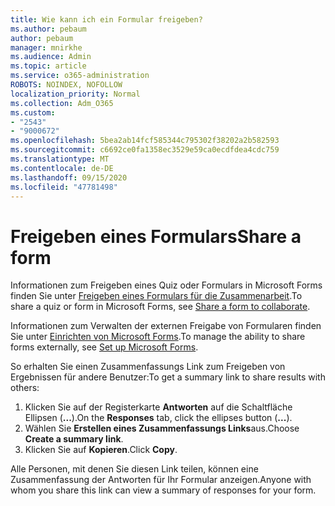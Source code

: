 ```yaml
---
title: Wie kann ich ein Formular freigeben?
ms.author: pebaum
author: pebaum
manager: mnirkhe
ms.audience: Admin
ms.topic: article
ms.service: o365-administration
ROBOTS: NOINDEX, NOFOLLOW
localization_priority: Normal
ms.collection: Adm_O365
ms.custom:
- "2543"
- "9000672"
ms.openlocfilehash: 5bea2ab14fcf585344c795302f38202a2b582593
ms.sourcegitcommit: c6692ce0fa1358ec3529e59ca0ecdfdea4cdc759
ms.translationtype: MT
ms.contentlocale: de-DE
ms.lasthandoff: 09/15/2020
ms.locfileid: "47781498"
---
```

# <a name="share-a-form"></a><span data-ttu-id="93d30-102">Freigeben eines Formulars</span><span class="sxs-lookup"><span data-stu-id="93d30-102">Share a form</span></span>

<span data-ttu-id="93d30-103">Informationen zum Freigeben eines Quiz oder Formulars in Microsoft Forms finden Sie unter [Freigeben eines Formulars für die Zusammenarbeit](https://support.office.com/article/Share-a-form-to-collaborate-d5bb5cf0-8401-4c15-bb8c-8e108cd7e69b).</span><span class="sxs-lookup"><span data-stu-id="93d30-103">To share a quiz or form in Microsoft Forms, see [Share a form to collaborate](https://support.office.com/article/Share-a-form-to-collaborate-d5bb5cf0-8401-4c15-bb8c-8e108cd7e69b).</span></span>

<span data-ttu-id="93d30-104">Informationen zum Verwalten der externen Freigabe von Formularen finden Sie unter [Einrichten von Microsoft Forms](https://support.office.com/article/set-up-microsoft-forms-cc52287a-4550-464d-9a1b-457bf9df2240).</span><span class="sxs-lookup"><span data-stu-id="93d30-104">To manage the ability to share forms externally, see [Set up Microsoft Forms](https://support.office.com/article/set-up-microsoft-forms-cc52287a-4550-464d-9a1b-457bf9df2240).</span></span> 

<span data-ttu-id="93d30-105">So erhalten Sie einen Zusammenfassungs Link zum Freigeben von Ergebnissen für andere Benutzer:</span><span class="sxs-lookup"><span data-stu-id="93d30-105">To get a summary link to share results with others:</span></span>

1. <span data-ttu-id="93d30-106">Klicken Sie auf der Registerkarte **Antworten** auf die Schaltfläche Ellipsen (**...**).</span><span class="sxs-lookup"><span data-stu-id="93d30-106">On the **Responses** tab, click the ellipses button (**...**).</span></span>
3. <span data-ttu-id="93d30-107">Wählen Sie **Erstellen eines Zusammenfassungs Links**aus.</span><span class="sxs-lookup"><span data-stu-id="93d30-107">Choose **Create a summary link**.</span></span>
4. <span data-ttu-id="93d30-108">Klicken Sie auf **Kopieren**.</span><span class="sxs-lookup"><span data-stu-id="93d30-108">Click **Copy**.</span></span>

<span data-ttu-id="93d30-109">Alle Personen, mit denen Sie diesen Link teilen, können eine Zusammenfassung der Antworten für Ihr Formular anzeigen.</span><span class="sxs-lookup"><span data-stu-id="93d30-109">Anyone with whom you share this link can view a summary of responses for your form.</span></span>